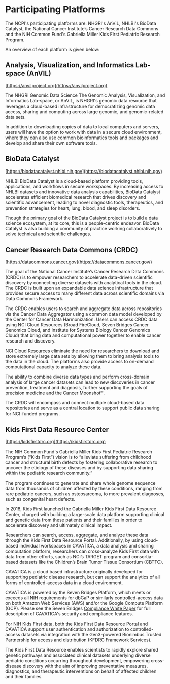 
# Participating Platforms

<hero small>The NCPI's participating platforms are:  NHGRI's AnVIL, NHLBI's BioData Catalyst, the National Cancer Institute’s Cancer Research Data Commons and the NIH Common Fund's Gabriella Miller Kids First Pediatric Research Program.</hero>

An overview of each platform is given below: 

## Analysis, Visualization, and Informatics Lab-space (AnVIL)

[https://anvilproject.org](https://anvilproject.org)


The NHGRI Genomic Data Science The Genomic Analysis, Visualization, and Informatics Lab-space, or AnVIL, is NHGRI's genomic data resource that leverages a cloud-based infrastructure for democratizing genomic data access, sharing and computing across large genomic, and genomic-related data sets.
 
 In addition to downloading copies of data to local computers and servers, users will have the option to work with data in a secure cloud environment, where they can also use common bioinformatics tools and packages and develop and share their own software tools.
 

## BioData Catalyst
[https://biodatacatalyst.nhlbi.nih.gov](https://biodatacatalyst.nhlbi.nih.gov)


NHLBI BioData Catalyst is a cloud-based platform providing tools, applications, and workflows in secure workspaces. By increasing access to NHLBI datasets and innovative data analysis capabilities, BioData Catalyst accelerates efficient biomedical research that drives discovery and scientific advancement, leading to novel diagnostic tools, therapeutics, and prevention strategies for heart, lung, blood, and sleep disorders.
 
 Though the primary goal of the BioData Catalyst project is to build a data science ecosystem, at its core, this is a people-centric endeavor. BioData Catalyst is also building a community of practice working collaboratively to solve technical and scientific challenges.

## Cancer Research Data Commons (CRDC)
[https://datacommons.cancer.gov](https://datacommons.cancer.gov/)


The goal of the National Cancer Institute’s Cancer Research Data Commons (CRDC) is to empower researchers to accelerate data-driven scientific discovery by connecting diverse datasets with analytical tools in the cloud. The CRDC is built upon an expandable data science infrastructure that provides secure access to many different data across scientific domains via Data Commons Framework.
 
 The CRDC enables users to search and aggregate data across repositories via the Cancer Data Aggregator using a common data model developed by the Center for Cancer Data Harmonization. Users can access CRDC data using NCI Cloud Resources (Broad FireCloud, Seven Bridges Cancer Genomics Cloud, and Institute for Systems Biology Cancer Genomics Cloud) that bring data and computational power together to enable cancer research and discovery.
  
  NCI Cloud Resources eliminate the need for researchers to download and store extremely large data sets by allowing them to bring analysis tools to the data in the cloud. The platforms also provide access to on-demand computational capacity to analyze these data.
   
  The ability to combine diverse data types and perform cross-domain analysis of large cancer datasets can lead to new discoveries in cancer prevention, treatment and diagnosis, further supporting the goals of precision medicine and the Cancer Moonshot℠. 
  
  The CRDC will encompass and connect multiple cloud-based data repositories and serve as a central location to support public data sharing for NCI-funded programs.


## Kids First Data Resource Center

[https://kidsfirstdrc.org](https://kidsfirstdrc.org)



The NIH Common Fund's Gabriella Miller Kids First Pediatric Research Program’s (“Kids First”) vision is to “alleviate suffering from childhood cancer and structural birth defects by fostering collaborative research to uncover the etiology of these diseases and by supporting data sharing within the pediatric research community.”
 
 The program continues to generate and share whole genome sequence data from thousands of children affected by these conditions, ranging from rare pediatric cancers, such as osteosarcoma, to more prevalent diagnoses, such as congenital heart defects.
  
  In 2018, Kids First launched the Gabriella Miller Kids First Data Resource Center, charged with building a large-scale data platform supporting clinical and genetic data from these patients and their families in order to accelerate discovery and ultimately clinical impact.
   
  Researchers can search, access, aggregate, and analyze these data through the Kids First Data Resource Portal. Additionally, by using cloud-based individual workspaces in CAVATICA, a data analysis and sharing computation platform, researchers can cross-analyze Kids First data with data from other efforts, such as NCI’s TARGET program and consortia-based datasets like the Children’s Brain Tumor Tissue Consortium (CBTTC).
 
 CAVATICA is a cloud based infrastructure originally developed for supporting pediatric disease research, but can support the analytics of all forms of controlled-access data in a cloud environment.
  
 CAVATICA is powered by the Seven Bridges Platform, which meets or exceeds all NIH requirements for dbGaP or similarly controlled-access data on both Amazon Web Services (AWS) and/or the Google Compute Platform (GCP). Please see the Seven Bridges [Compliance White Paper](https://www.sevenbridges.com/wp-content/uploads/2017/08/WP_Compliance_Web.pdf) for full description of CAVATICA's security and compliance features.
  
 For NIH Kids First data, both the Kids First Data Resource Portal and CAVATICA   support user authentication and authorization to controlled-access datasets via integration with the Gen3-powered Bionimbus Trusted Partnership for access and distribution (KFDRC Framework Services).
  
  The Kids First Data Resource enables scientists to rapidly explore shared genetic pathways and associated clinical datasets underlying diverse pediatric conditions occurring throughout development, empowering cross-disease discovery with the aim of improving  preventative measures, diagnostics, and therapeutic interventions on behalf of affected children and their families.
